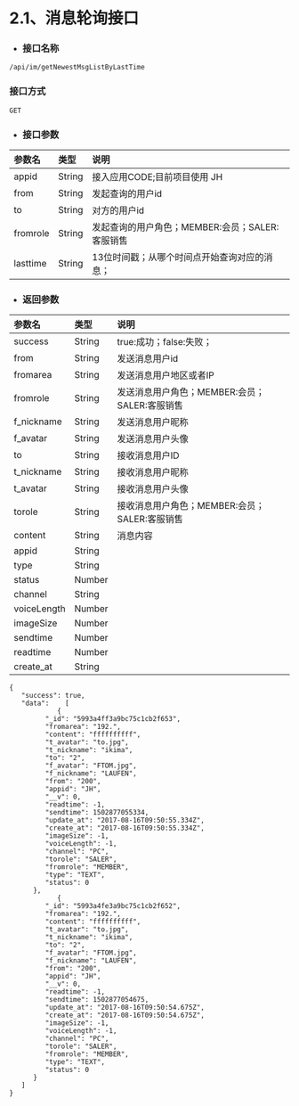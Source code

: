 # 2.1、消息轮询接口

* ### 接口名称

```
/api/im/getNewestMsgListByLastTime
```

### 接口方式

```
GET
```

* ### 接口参数

| 参数名 | 类型 | 说明 |
| :--- | :--- | :--- |
| appid | String | 接入应用CODE;目前项目使用 JH |
| from | String | 发起查询的用户id |
| to | String | 对方的用户id |
| fromrole | String | 发起查询的用户角色；MEMBER:会员；SALER:客服销售 |
| lasttime | String | 13位时间戳；从哪个时间点开始查询对应的消息； |

* ### 返回参数

| 参数名 | 类型 | 说明 |
| :--- | :--- | :--- |
| success | String | true:成功；false:失败； |
| from | String | 发送消息用户id |
| fromarea | String | 发送消息用户地区或者IP |
| fromrole | String | 发送消息用户角色；MEMBER:会员；SALER:客服销售 |
| f\_nickname | String | 发送消息用户昵称 |
| f\_avatar | String | 发送消息用户头像 |
| to | String | 接收消息用户ID |
| t\_nickname | String | 接收消息用户昵称 |
| t\_avatar | String | 接收消息用户头像 |
| torole | String | 接收消息用户角色；MEMBER:会员；SALER:客服销售 |
| content | String | 消息内容 |
| appid | String |  |
| type | String |  |
| status | Number |  |
| channel | String |  |
| voiceLength | Number |  |
| imageSize | Number |  |
| sendtime | Number |  |
| readtime | Number |  |
| create\_at | String |  |

```
{
   "success": true,
   "data":    [
            {
         "_id": "5993a4ff3a9bc75c1cb2f653",
         "fromarea": "192.",
         "content": "ffffffffff",
         "t_avatar": "to.jpg",
         "t_nickname": "ikima",
         "to": "2",
         "f_avatar": "FTOM.jpg",
         "f_nickname": "LAUFEN",
         "from": "200",
         "appid": "JH",
         "__v": 0,
         "readtime": -1,
         "sendtime": 1502877055334,
         "update_at": "2017-08-16T09:50:55.334Z",
         "create_at": "2017-08-16T09:50:55.334Z",
         "imageSize": -1,
         "voiceLength": -1,
         "channel": "PC",
         "torole": "SALER",
         "fromrole": "MEMBER",
         "type": "TEXT",
         "status": 0
      },
            {
         "_id": "5993a4fe3a9bc75c1cb2f652",
         "fromarea": "192.",
         "content": "ffffffffff",
         "t_avatar": "to.jpg",
         "t_nickname": "ikima",
         "to": "2",
         "f_avatar": "FTOM.jpg",
         "f_nickname": "LAUFEN",
         "from": "200",
         "appid": "JH",
         "__v": 0,
         "readtime": -1,
         "sendtime": 1502877054675,
         "update_at": "2017-08-16T09:50:54.675Z",
         "create_at": "2017-08-16T09:50:54.675Z",
         "imageSize": -1,
         "voiceLength": -1,
         "channel": "PC",
         "torole": "SALER",
         "fromrole": "MEMBER",
         "type": "TEXT",
         "status": 0
      }
   ]
}
```



